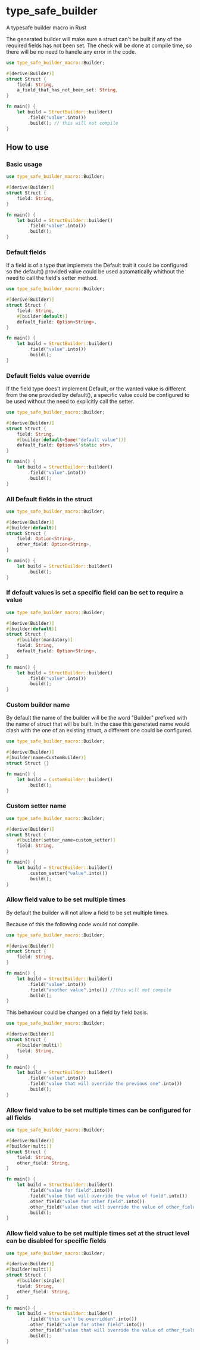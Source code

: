 # type_safe_builder
A typesafe builder macro in Rust

The generated builder will make sure a struct can't be built if any of the required fields has not been set.
The check will be done at compile time, so there will be no need to handle any error in the code.

```rust
use type_safe_builder_macro::Builder;

#[derive(Builder)]
struct Struct {
    field: String,
    a_field_that_has_not_been_set: String,
}

fn main() {
    let build = StructBuilder::builder()
        .field("value".into())
        .build(); // this will not compile
}
```

## How to use

### Basic usage
```rust
use type_safe_builder_macro::Builder;

#[derive(Builder)]
struct Struct {
    field: String,
}

fn main() {
    let build = StructBuilder::builder()
        .field("value".into())
        .build();
}
```

### Default fields
If a field is of a type that implemets the Default trait it could be configured
so the default() provided value could be used automatically whithout the need to
call the field's setter method.

```rust
use type_safe_builder_macro::Builder;

#[derive(Builder)]
struct Struct {
    field: String,
    #[builder(default)]
    default_field: Option<String>,
}

fn main() {
    let build = StructBuilder::builder()
        .field("value".into())
        .build();
}
```

### Default fields value override

If the field type does't implement Default, or the wanted value is different from the one
provided by default(), a specific value could be configured to be used without the need
to explicitly call the setter.

```rust
use type_safe_builder_macro::Builder;

#[derive(Builder)]
struct Struct {
    field: String,
    #[builder(default=Some("default value"))]
    default_field: Option<&'static str>,
}

fn main() {
    let build = StructBuilder::builder()
        .field("value".into())
        .build();
}
```

### All Default fields in the struct
```rust
use type_safe_builder_macro::Builder;

#[derive(Builder)]
#[builder(default)]
struct Struct {
    field: Option<String>,
    other_field: Option<String>,
}

fn main() {
    let build = StructBuilder::builder()
        .build();
}
```

### If default values is set a specific field can be set to require a value
```rust
use type_safe_builder_macro::Builder;

#[derive(Builder)]
#[builder(default)]
struct Struct {
    #[builder(mandatory)]
    field: String,
    default_field: Option<String>,
}

fn main() {
    let build = StructBuilder::builder()
        .field("value".into())
        .build();
}
```

### Custom builder name

By default the name of the builder will be the word "Builder" prefixed with the name of 
struct that will be built. In the case this generated name would clash with the one of
an existing struct, a different one could be configured.

```rust
use type_safe_builder_macro::Builder;

#[derive(Builder)]
#[builder(name=CustomBuilder)]
struct Struct {}

fn main() {
    let build = CustomBuilder::builder()
        .build();
}
```

### Custom setter name
```rust
use type_safe_builder_macro::Builder;

#[derive(Builder)]
struct Struct {
    #[builder(setter_name=custom_setter)]
    field: String,
}

fn main() {
    let build = StructBuilder::builder()
        .custom_setter("value".into())
        .build();
}
```

### Allow field value to be set multiple times
By default the builder will not allow a field to be set multiple times.

Because of this the following code would not compile.

```rust
use type_safe_builder_macro::Builder;

#[derive(Builder)]
struct Struct {
    field: String,
}

fn main() {
    let build = StructBuilder::builder()
        .field("value".into())
        .field("another value".into()) //this will mot compile
        .build();
}
```

This behaviour could be changed on a field by field basis.

```rust
use type_safe_builder_macro::Builder;

#[derive(Builder)]
struct Struct {
    #[builder(multi)]
    field: String,
}

fn main() {
    let build = StructBuilder::builder()
        .field("value".into())
        .field("value that will override the previous one".into())
        .build();
}
```

### Allow field value to be set multiple times can be configured for all fields
```rust
use type_safe_builder_macro::Builder;

#[derive(Builder)]
#[builder(multi)]
struct Struct {
    field: String,
    other_field: String,
}

fn main() {
    let build = StructBuilder::builder()
        .field("value for field".into())
        .field("value that will override the value of field".into())
        .other_field("value for other field".into())
        .other_field("value that will override the value of other_field".into())
        .build();
}
```

### Allow field value to be set multiple times set at the struct level can be disabled for specific fields
```rust
use type_safe_builder_macro::Builder;

#[derive(Builder)]
#[builder(multi)]
struct Struct {
    #[builder(single)]
    field: String,
    other_field: String,
}

fn main() {
    let build = StructBuilder::builder()
        .field("this can't be overridden".into())
        .other_field("value for other field".into())
        .other_field("value that will override the value of other_field".into())
        .build();
}
```
